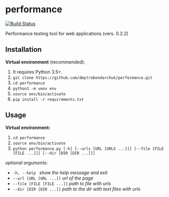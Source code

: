 performance
===========
[![Build Status](https://travis-ci.org/dmytrobondarchuk/performance.svg?branch=master)](https://travis-ci.org/dmytrobondarchuk/performance)
    
Performance testing tool for web applications (vers. 0.2.2)

Installation
------------
**Virtual environment** (recommended):

1. It requires Python 3.5+.
2. `git clone https://github.com/dmytrobondarchuk/performance.git`
3. `cd performance`
4. `python3 -m venv env`
5. `source env/bin/activate`
6. `pip install -r requirements.txt`

Usage
-----
**Virtual environment:**
1. ```cd performance```
2. ```source env/bin/activate```
3. ```python performance.py [-h] [--urls [URL [URLS ...]]] [--file [FILE [FILE ...]]] [--dir [DIR [DIR ...]]]```


_optional arguments:_
  - `-h, --help `
                        _show the help message and exit_
  - `--url [URL [URL ...]]`
                        _url of the page_
  - `--file [FILE [FILE ...]]`
                        _path to file with urls_
  - `--dir [DIR [DIR ...]]`
                        _path to the dir with text files with urls_

